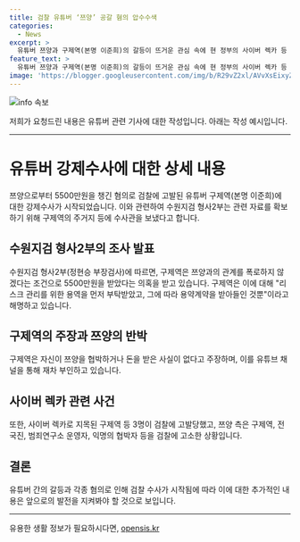 ```yaml
---
title: 검찰 유튜버 ‘쯔양’ 공갈 혐의 압수수색
categories:
  - News
excerpt: >
  유튜버 쯔양과 구제역(본명 이준희)의 갈등이 뜨거운 관심 속에 현 정부의 사이버 렉카 등 사이버 렉카라 불리는 유튜버 3명이 검찰에 고발되면서, 쯔양의 공갈 사건 수사가 개시됐다. 구제역은 쯔양의 과거를 폭로하지 않겠다는 조건으로 5500만원을 받아 챙긴 혐의를 받으며, 이에 대해 부인하고 있다. 또한, 쯔양은 전 남자친구의 폭행과 협박에 시달리며 강제로 일을 해야 했다고 주장하고 있으며, 이에 대한 비판과 의혹이 제기되고 있다.
feature_text: >
  유튜버 쯔양과 구제역(본명 이준희)의 갈등이 뜨거운 관심 속에 현 정부의 사이버 렉카 등 사이버 렉카라 불리는 유튜버 3명이 검찰에 고발되면서, 쯔양의 공갈 사건 수사가 개시됐다. 구제역은 쯔양의 과거를 폭로하지 않겠다는 조건으로 5500만원을 받아 챙긴 혐의를 받으며, 이에 대해 부인하고 있다. 또한, 쯔양은 전 남자친구의 폭행과 협박에 시달리며 강제로 일을 해야 했다고 주장하고 있으며, 이에 대한 비판과 의혹이 제기되고 있다.
image: 'https://blogger.googleusercontent.com/img/b/R29vZ2xl/AVvXsEixyZcFfHzMRdzZMjFBmAUKJYCLCGyLL1o632UiGVXcaFdKo_bkvkuCioo0uUKlGfBVcT3P84aROyZIXSBEx3Aw5nCQ3pTgDom1WDC4m8eifvWiAmWEEVb4x6G_l8C0QH225ldMjyaFvpxGEBGNO37VmDTDMHGhJPq73UglMfDca1-0aw/s1600/blogspot.png'
---
```


<p><img src="https://blogger.googleusercontent.com/img/b/R29vZ2xl/AVvXsEixyZcFfHzMRdzZMjFBmAUKJYCLCGyLL1o632UiGVXcaFdKo_bkvkuCioo0uUKlGfBVcT3P84aROyZIXSBEx3Aw5nCQ3pTgDom1WDC4m8eifvWiAmWEEVb4x6G_l8C0QH225ldMjyaFvpxGEBGNO37VmDTDMHGhJPq73UglMfDca1-0aw/s1600/blogspot.png" alt="info 속보" /></p>

<p>저희가 요청드린 내용은 유튜버 관련 기사에 대한 작성입니다. 아래는 작성 예시입니다.</p>

<hr />

<h1>유튜버 강제수사에 대한 상세 내용</h1>

<p data-ke-size="size16">쯔양으로부터 5500만원을 챙긴 혐의로 검찰에 고발된 유튜버 구제역(본명 이준희)에 대한 강제수사가 시작되었습니다. 이와 관련하여 수원지검 형사2부는 관련 자료를 확보하기 위해 구제역의 주거지 등에 수사관을 보냈다고 합니다.</p>

<h2 data-ke-size="size26">수원지검 형사2부의 조사 발표</h2>

<p data-ke-size="size16">수원지검 형사2부(정현승 부장검사)에 따르면, 구제역은 쯔양과의 관계를 폭로하지 않겠다는 조건으로 5500만원을 받았다는 의혹을 받고 있습니다. 구제역은 이에 대해 "리스크 관리를 위한 용역을 먼저 부탁받았고, 그에 따라 용약계약을 받아들인 것뿐"이라고 해명하고 있습니다.</p>

<h2 data-ke-size="size26">구제역의 주장과 쯔양의 반박</h2>

<p data-ke-size="size16">구제역은 자신이 쯔양을 협박하거나 돈을 받은 사실이 없다고 주장하며, 이를 유튜브 채널을 통해 재차 부인하고 있습니다.</p>

<h2 data-ke-size="size26">사이버 렉카 관련 사건</h2>

<p data-ke-size="size16">또한, 사이버 렉카로 지목된 구제역 등 3명이 검찰에 고발당했고, 쯔양 측은 구제역, 전국진, 범죄연구소 운영자, 익명의 협박자 등을 검찰에 고소한 상황입니다.</p>

<h2 data-ke-size="size26">결론</h2>

<p data-ke-size="size16">유튜버 간의 갈등과 각종 혐의로 인해 검찰 수사가 시작됨에 따라 이에 대한 추가적인 내용은 앞으로의 발전을 지켜봐야 할 것으로 보입니다.</p>

<hr />
유용한 생활 정보가 필요하시다면, <a href="https://opensis.kr" rel="dofollow">opensis.kr</a>


